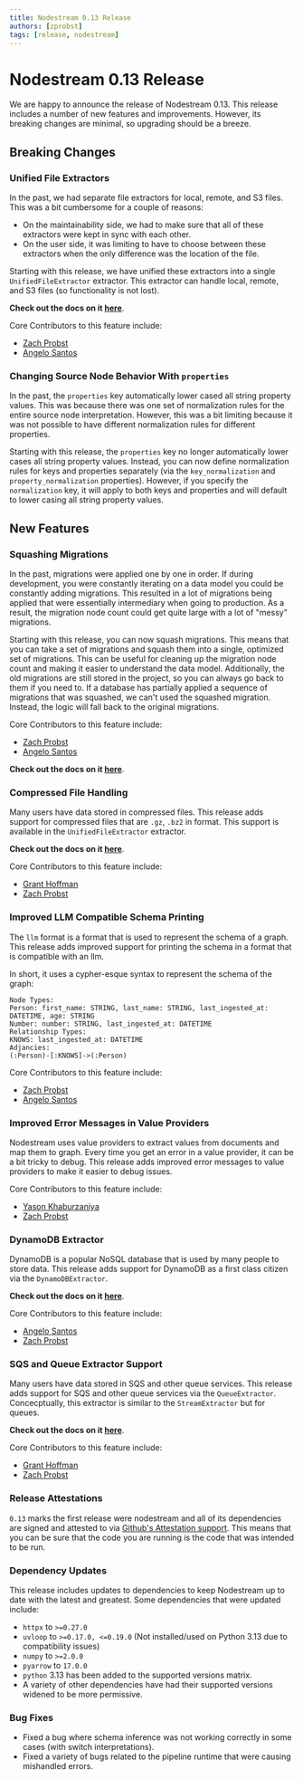 ```yaml
---
title: Nodestream 0.13 Release
authors: [zprobst]
tags: [release, nodestream]
---
```


# Nodestream 0.13 Release

We are happy to announce the release of Nodestream 0.13.
This release includes a number of new features and improvements. 
However, its breaking changes are minimal, so upgrading should be a breeze. 

## Breaking Changes

### Unified File Extractors 

In the past, we had separate file extractors for local, remote, and S3 files. 
This was a bit cumbersome for a couple of reasons: 

- On the maintainability side, we had to make sure that all of these extractors were kept in sync with each other. 
- On the user side, it was limiting to have to choose between these extractors when the only difference was the location of the file.

Starting with this release, we have unified these extractors into a single `UnifiedFileExtractor` extractor. 
This extractor can handle local, remote, and S3 files (so functionality is not lost). 

**Check out the docs on it [here](/docs/docs/reference/extractors/#the-file-extractor)**.

Core Contributors to this feature include:
- [Zach Probst](https://github.com/zprobst)
- [Angelo Santos](https://github.com/angelosantos4)

### Changing Source Node Behavior With `properties`

In the past, the `properties` key automatically lower cased all string property values. 
This was because there was one set of normalization rules for the entire source node interpretation.
However, this was a bit limiting because it was not possible to have different normalization rules for different properties.

Starting with this release, the `properties` key no longer automatically lower cases all string property values.
Instead, you can now define normalization rules for keys and properties separately (via the `key_normalization` and `property_normalization` properties).
However, if you specify the `normalization` key, it will apply to both keys and properties and will default to lower casing all string property values. 

## New Features

### Squashing Migrations

In the past, migrations were applied one by one in order. 
If during development, you were constantly iterating on a data model you could be constantly adding migrations. 
This resulted in a lot of migrations being applied that were essentially intermediary when going to production.
As a result, the migration node count could get quite large with a lot of "messy" migrations.

Starting with this release, you can now squash migrations.
This means that you can take a set of migrations and squash them into a single, optimized set of migrations.
This can be useful for cleaning up the migration node count and making it easier to understand the data model. 
Additionally, the old migrations are still stored in the project, so you can always go back to them if you need to. 
If a database has partially applied a sequence of migrations that was squashed, we can't used the squashed migration.
Instead, the logic will fall back to the original migrations. 

Core Contributors to this feature include:
- [Zach Probst](https://github.com/zprobst)
- [Angelo Santos](https://github.com/angelosantos4)

**Check out the docs on it [here](/docs/docs/tutorials-intermediate/working-with-migrations#squash-migrations)**.

### Compressed File Handling

Many users have data stored in compressed files.
This release adds support for compressed files that are `.gz`, `.bz2` in format.
This support is available in the `UnifiedFileExtractor` extractor.

**Check out the docs on it [here](/docs/docs/reference/extractors#the-file-extractor)**.

Core Contributors to this feature include:
- [Grant Hoffman](https://github.com/grantleehoffman)
- [Zach Probst](https://github.com/zprobst)

### Improved LLM Compatible Schema Printing 

The `llm` format is a format that is used to represent the schema of a graph. 
This release adds improved support for printing the schema in a format that is compatible with an llm.

In short, it uses a cypher-esque syntax to represent the schema of the graph:

```cypher
Node Types:
Person: first_name: STRING, last_name: STRING, last_ingested_at: DATETIME, age: STRING
Number: number: STRING, last_ingested_at: DATETIME
Relationship Types:
KNOWS: last_ingested_at: DATETIME
Adjancies:
(:Person)-[:KNOWS]->(:Person)
```

Core Contributors to this feature include:
- [Zach Probst](https://github.com/zprobst)
- [Angelo Santos](https://github.com/angelosantos4)

### Improved Error Messages in Value Providers 

Nodestream uses value providers to extract values from documents and map them to graph.
Every time you get an error in a value provider, it can be a bit tricky to debug. 
This release adds improved error messages to value providers to make it easier to debug issues.

Core Contributors to this feature include:
- [Yason Khaburzaniya](https://github.com/yasonk)
- [Zach Probst](https://github.com/zprobst)

### DynamoDB Extractor

DynamoDB is a popular NoSQL database that is used by many people to store data.
This release adds support for DynamoDB as a first class citizen via the `DynamoDBExtractor`.

**Check out the docs on it [here](/docs/docs/reference/extractors#dynamodbextractor)**.

Core Contributors to this feature include:
- [Angelo Santos](https://github.com/angelosantos4)
- [Zach Probst](https://github.com/zprobst)

### SQS and Queue Extractor Support 

Many users have data stored in SQS and other queue services.
This release adds support for SQS and other queue services via the `QueueExtractor`.
Concecptually, this extractor is similar to the `StreamExtractor` but for queues.

**Check out the docs on it [here](/docs/docs/reference/extractors#queueconnector)**.

Core Contributors to this feature include:
- [Grant Hoffman](https://github.com/grantleehoffman)
- [Zach Probst](https://github.com/zprobst)

### Release Attestations 

`0.13` marks the first release were nodestream and all of its dependencies are signed and attested to 
via [Github's Attestation support](https://github.blog/news-insights/product-news/introducing-artifact-attestations-now-in-public-beta/). This means that you can be sure that the code you are running is the code that was intended to be run.

### Dependency Updates 

This release includes updates to dependencies to keep Nodestream up to date with the latest and greatest. 
Some dependencies that were updated include:

- `httpx` to `>=0.27.0`
- `uvloop` to `>=0.17.0, <=0.19.0` (Not installed/used on Python 3.13 due to compatibility issues)
- `numpy` to `>=2.0.0`
- `pyarrow` to `17.0.0`
- `python` 3.13 has been added to the supported versions matrix.
- A variety of other dependencies have had their supported versions widened to be more permissive.

### Bug Fixes

- Fixed a bug where schema inference was not working correctly in some cases (with switch interpretations).
- Fixed a variety of bugs related to the pipeline runtime that were causing mishandled errors. 
